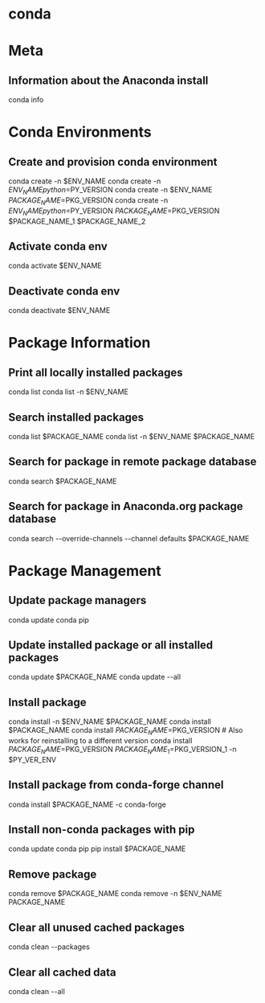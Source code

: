 # conda

# Meta
## Information about the Anaconda install
conda info

# Conda Environments
## Create and provision conda environment
conda create -n $ENV_NAME
conda create -n $ENV_NAME python=$PY_VERSION
conda create -n $ENV_NAME $PACKAGE_NAME=$PKG_VERSION
conda create -n $ENV_NAME python=$PY_VERSION $PACKAGE_NAME=$PKG_VERSION $PACKAGE_NAME_1 $PACKAGE_NAME_2

## Activate conda env
conda activate $ENV_NAME

## Deactivate conda env
conda deactivate $ENV_NAME

# Package Information
## Print all locally installed packages
conda list
conda list -n $ENV_NAME

## Search installed packages
conda list $PACKAGE_NAME
conda list -n $ENV_NAME $PACKAGE_NAME

## Search for package in remote package database
conda search $PACKAGE_NAME

## Search for package in Anaconda.org package database
conda search --override-channels --channel defaults $PACKAGE_NAME

# Package Management
## Update package managers
conda update conda pip

## Update installed package or all installed packages
conda update $PACKAGE_NAME
conda update --all

## Install package
conda install -n $ENV_NAME $PACKAGE_NAME
conda install $PACKAGE_NAME
conda install $PACKAGE_NAME=$PKG_VERSION # Also works for reinstalling to a different version
conda install $PACKAGE_NAME=$PKG_VERSION $PACKAGE_NAME_1=$PKG_VERSION_1 -n $PY_VER_ENV

## Install package from conda-forge channel
conda install $PACKAGE_NAME -c conda-forge

## Install non-conda packages with pip
conda update conda pip
pip install $PACKAGE_NAME

## Remove package
conda remove $PACKAGE_NAME
conda remove -n $ENV_NAME PACKAGE_NAME

## Clear all unused cached packages
conda clean --packages

## Clear all cached data
conda clean --all
